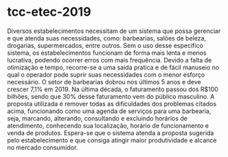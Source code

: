 # tcc-etec-2019
Diversos estabelecimentos necessitam de um sistema que possa gerenciar e que atenda suas necessidades, como: barbearias, salões de beleza, drogarias, supermercados, entre outros. Sem o uso desse específico sistema, os estabelecimentos funcionam de forma mais lenta e menos lucrativa, podendo ocorrer erros com mais frequência. Devido a falta de otimização e tempo, recorre-se a uma saída pratica e de fácil manuseio no qual o operador pode suprir suas necessidades com o menor esforço necessário. O setor de barbearias dobrou nos últimos 5 anos e deve crescer 7,1% em 2019. Na última década, o faturamento passou dos R$100 bilhões, sendo que 30% desse faturamento vem do público masculino. A proposta utilizada é remover todas as dificuldades dos problemas citados acima, funcionando como uma agenda de serviços para uma barbearia, seja, marcando, alterando, consultando e excluindo horários de atendimento, conhecendo sua localização, horário de funcionamento e venda de produtos.  Espera-se que o sistema atenda a proposta sugerida pelo estabelecimento e que consiga atingir maior produtividade e alcance no mercado consumidor.
